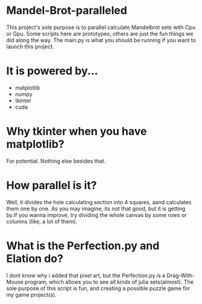 # Mandel-Brot-paralleled

This project's sole purpose is to  parallel calculate Mandelbrot sets with Cpu or Gpu. Some scripts here are prototypes, others are just the fun things we did along the way. The main.py is what you should be running if you want to launch this project. 

# It is powered by...

* matplotlib
* numpy
* tkinter
* cuda

# Why tkinter when you have matplotlib?

For potential. Nothing else besides that.

# How parallel is it?

Well, it divides the hole calculating section into 4 squares, aand calculates them one by one. As you may imagine, its not that good, but it is getting by.If you wanna improve, try dividing the whole canvas by some rows or columns (like, a lot of them).

# What is the Perfection.py and Elation do?

I dont know why i added that pixel art, but the Perfection.py is a Drag-With-Mouse program, which allows you to see all kinds of julia sets(almost). The sole purpose of this script is fun, and creating a possible puzzle game for my game project(s). 

